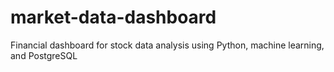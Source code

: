 # market-data-dashboard
Financial dashboard for stock data analysis using Python, machine learning, and PostgreSQL
